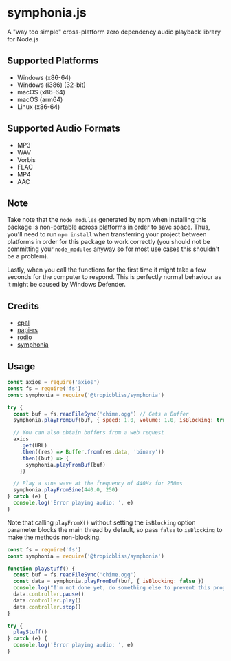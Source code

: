 # symphonia.js

A "way too simple" cross-platform zero dependency audio playback library for Node.js

## Supported Platforms

- Windows (x86-64)
- Windows (i386) (32-bit)
- macOS (x86-64)
- macOS (arm64)
- Linux (x86-64)

## Supported Audio Formats

- MP3
- WAV
- Vorbis
- FLAC
- MP4
- AAC

## Note

Take note that the `node_modules` generated by npm when installing this package is non-portable across platforms in order to save space. Thus, you'll need to run `npm install` when transferring your project between platforms in order for this package to work correctly (you should not be committing your `node_modules` anyway so for most use cases this shouldn't be a problem).

Lastly, when you call the functions for the first time it might take a few seconds for the computer to respond. This is perfectly normal behaviour as it might be caused by Windows Defender.

## Credits

- [cpal](https://github.com/rustaudio/cpal)
- [napi-rs](https://github.com/napi-rs/napi-rs)
- [rodio](https://github.com/RustAudio/rodio)
- [symphonia](https://github.com/pdeljanov/Symphonia)

## Usage

```js
const axios = require('axios')
const fs = require('fs')
const symphonia = require('@tropicbliss/symphonia')

try {
  const buf = fs.readFileSync('chime.ogg') // Gets a Buffer
  symphonia.playFromBuf(buf, { speed: 1.0, volume: 1.0, isBlocking: true }) // The option object is optional. The speed and volume is both set to 1.0 and `isBlocking` is set to `true` by default.

  // You can also obtain buffers from a web request
  axios
    .get(URL)
    .then((res) => Buffer.from(res.data, 'binary'))
    .then((buf) => {
      symphonia.playFromBuf(buf)
    })

  // Play a sine wave at the frequency of 440Hz for 250ms
  symphonia.playFromSine(440.0, 250)
} catch (e) {
  console.log('Error playing audio: ', e)
}
```

Note that calling `playFromX()` without setting the `isBlocking` option parameter blocks the main thread by default, so pass `false` to `isBlocking` to make the methods non-blocking.

```js
const fs = require('fs')
const symphonia = require('@tropicbliss/symphonia')

function playStuff() {
  const buf = fs.readFileSync('chime.ogg')
  const data = symphonia.playFromBuf(buf, { isBlocking: false })
  console.log("I'm not done yet, do something else to prevent this program from exiting!")
  data.controller.pause()
  data.controller.play()
  data.controller.stop()
}

try {
  playStuff()
} catch (e) {
  console.log('Error playing audio: ', e)
}
```
